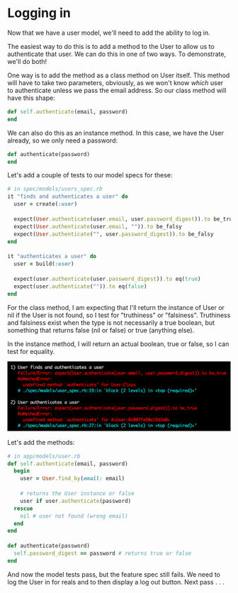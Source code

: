 # Logging in

Now that we have a user model, we'll need to add the ability to log in.

The easiest way to do this is to add a method to the User to allow us to authenticate that user. We can do this in one of two ways. To demonstrate, we'll do both!

One way is to add the method as a class method on User itself. This method will have to take two parameters, obviously, as we won't know *which* user to authenticate unless we pass the email address. So our class method will have this shape:

```ruby
def self.authenticate(email, password)
end
```

We can also do this as an instance method. In this case, we have the User already, so we only need a password:

```ruby
def authenticate(password)
end
```

Let's add a couple of tests to our model specs for these:

```ruby
# in spec/models/users_spec.rb
it "finds and authenticates a user" do
  user = create(:user)

  expect(User.authenticate(user.email, user.password_digest)).to be_truthy
  expect(User.authenticate(user.email, "")).to be_falsy
  expect(User.authenticate("", user.password_digest)).to be_falsy
end

it "authenticates a user" do
  user = build(:user)

  expect(user.authenticate(user.password_digest)).to eq(true)
  expect(user.authenticate("")).to eq(false)
end
```

For the class method, I am expecting that I'll return the instance of User or nil if the User is not found, so I test for "truthiness" or "falsiness". Truthiness and falsiness exist when the type is not necessarily a true boolean, but something that returns false (nil or false) or true (anything else).

In the instance method, I will return an actual boolean, true or false, so I can test for equality.

![No authenticate methods](/images/no-authenticate-method.png)

Let's add the methods:

```ruby
# in app/models/user.rb
def self.authenticate(email, password)
  begin
    user = User.find_by(email: email)

    # returns the User instance or false
    user if user.authenticate(password)
  rescue
    nil # user not found (wrong email)
  end
end

def authenticate(password)
  self.password_digest == password # returns true or false
end
```

And now the model tests pass, but the feature spec still fails. We need to log the User in for reals and to then display a log out button. Next pass . . .
